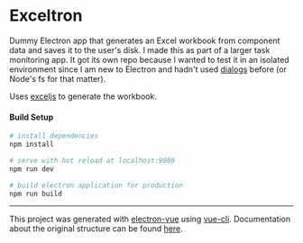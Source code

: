 # Exceltron

Dummy Electron app that generates an Excel workbook from component data and saves it to the user's disk. I made this as part of a larger task monitoring app. It got its own repo because I wanted to test it in an isolated environment since I am new to Electron and hadn't used [dialogs](https://electronjs.org/docs/api/dialog) before (or Node's fs for that matter). 

Uses [exceljs](https://www.npmjs.com/package/exceljs) to generate the workbook.

#### Build Setup

``` bash
# install dependencies
npm install

# serve with hot reload at localhost:9080
npm run dev

# build electron application for production
npm run build


```

---

This project was generated with [electron-vue](https://github.com/SimulatedGREG/electron-vue) using [vue-cli](https://github.com/vuejs/vue-cli). Documentation about the original structure can be found [here](https://simulatedgreg.gitbooks.io/electron-vue/content/index.html).
